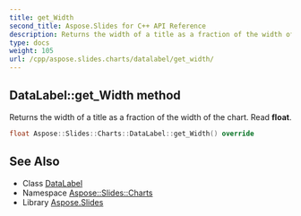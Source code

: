 ```yaml
---
title: get_Width
second_title: Aspose.Slides for C++ API Reference
description: Returns the width of a title as a fraction of the width of the chart. Read float.
type: docs
weight: 105
url: /cpp/aspose.slides.charts/datalabel/get_width/
---
```

## DataLabel::get_Width method


Returns the width of a title as a fraction of the width of the chart. Read **float**.

```cpp
float Aspose::Slides::Charts::DataLabel::get_Width() override
```

## See Also

* Class [DataLabel](../)
* Namespace [Aspose::Slides::Charts](../../)
* Library [Aspose.Slides](../../../)
